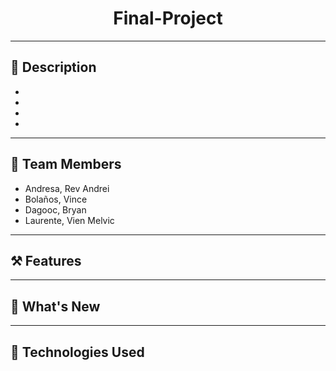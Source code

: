 <h1 align="center"> Final-Project </h1> 

---

## 📍 Description
-
-
-
-

---

## 🪪 Team Members
- Andresa, Rev Andrei
- Bolaños, Vince
- Dagooc, Bryan
- Laurente, Vien Melvic

---

## ⚒️ Features

---

## 🤩 What's New

---

## 🤖 Technologies Used 
